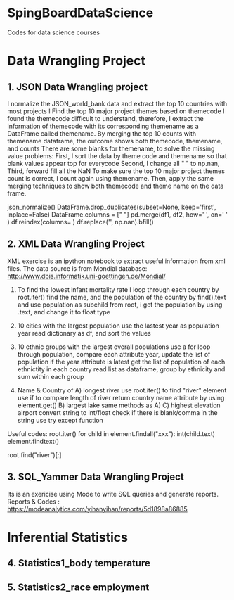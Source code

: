 # SpingBoardDataScience
Codes for data science courses

# Data Wrangling Project
## 1. JSON Data Wrangling project

  I normalize the JSON_world_bank data and extract the top 10 countries with most projects
  I Find the top 10 major project themes based on themecode I found the themecode difficult to understand, therefore,   I extract the information of themecode with its corresponding themename as a DataFrame called themename. By merging the top 10 counts with themename dataframe, the outcome shows both themecode, themename, and counts
  There are some blanks for themename, to solve the missing value problems: First, I sort the data by theme code and themename so that blank values appear top for everycode Second, I change all " " to np.nan, Third, forward fill all the NaN
  To make sure the top 10 major project themes count is correct, I count again using themename. Then, apply the same merging techniques to show both themecode and theme name on the data frame.
  
  json_normalize() 
  DataFrame.drop_duplicates(subset=None, keep='first', inplace=False) 
  DataFrame.columns = [" "] 
  pd.merge(df1, df2, how=' ', on=' ' ) 
  df.reindex(columns= ) 
  df.replace('', np.nan).bfill()
 
## 2. XML Data Wrangling Project 
XML exercise is an ipython notebook to extract useful information from xml files.
The data source is from Mondial database: http://www.dbis.informatik.uni-goettingen.de/Mondial/

1) To find the lowest infant mortality rate
  I loop through each country by root.iter()
  find the name, and the population of the country by find().text and 
  use population as subchild from root, i get the population by using .text, and change it to float type

2) 10 cities with the largest population
  use the lastest year as population year
  read dictionary as df, and sort the values

3) 10 ethnic groups with the largest overall populations
  use a for loop through population, compare each attribute year, 
  update the list of population if the year attribute is latest
  get the list of population of each ethnictity in each country
  read list as dataframe, group by ethnicity and sum within each group
  
4) Name & Country of
A) longest river
  use root.iter() to find "river" element
  use if to compare length of river
  return country name attribute by using element.get()
B) largest lake
  same methods as A)
C) highest elevation airport 
  convert string to int/float
  check if there is blank/comma in the string 
  use try except function 

Useful codes:
  root.iter()
  for child in element.findall("xxx"): int(child.text)
  element.findtext()

root.find("river")[:]

## 3. SQL_Yammer Data Wrangling Project 
Its is an exericise using Mode to write SQL queries and generate reports. 
Reports & Codes : https://modeanalytics.com/yihanyihan/reports/5d1898a86885

# Inferential Statistics 
## 4. Statistics1_body temperature
## 5. Statistics2_race employment 
